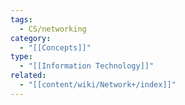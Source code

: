 ```yaml
---
tags:
  - CS/networking
category:
  - "[[Concepts]]"
type:
  - "[[Information Technology]]"
related:
  - "[[content/wiki/Network+/index]]"
---
```

